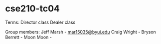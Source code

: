 # cse210-tc04

Terms:
Director class
Dealer class


Group members:
Jeff Marsh - mar15035@byui.edu
Craig Wright - 
Bryson Berrett - 
Moon Moon - 
